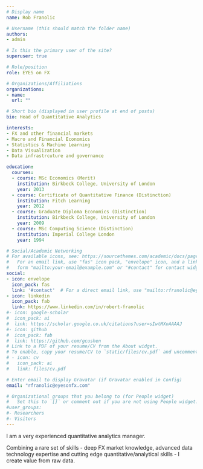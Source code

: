```yaml
---
# Display name
name: Rob Franolic

# Username (this should match the folder name)
authors:
- admin

# Is this the primary user of the site?
superuser: true

# Role/position
role: EYES on FX

# Organizations/Affiliations
organizations:
- name:
  url: ""

# Short bio (displayed in user profile at end of posts)
bio: Head of Quantitative Analytics

interests:
- FX and other financial markets
- Macro and Financial Economics
- Statistics & Machine Learning
- Data Visualization
- Data infrastrcuture and governance

education:
  courses:
  - course: MSc Economics (Merit)
    institution: Birkbeck College, University of London
    year: 2013
  - course: Certificate of Quantitative Finance (Distinction)
    institution: Fitch Learning
    year: 2012
  - course: Graduate Diploma Economics (Distinction)
    institution: Birkbeck College, University of London
    year: 2009
  - course: MSc Computing Science (Distinction)
    institution: Imperial College London
    year: 1994

# Social/Academic Networking
# For available icons, see: https://sourcethemes.com/academic/docs/page-builder/#icons
#   For an email link, use "fas" icon pack, "envelope" icon, and a link in the
#   form "mailto:your-email@example.com" or "#contact" for contact widget.
social:
- icon: envelope
  icon_pack: fas
  link: '#contact'  # For a direct email link, use "mailto:rfranolic@eyesonfx.com".
- icon: linkedin
  icon_pack: fab
  link: https://www.linkedin.com/in/robert-franolic
#- icon: google-scholar
#  icon_pack: ai
#  link: https://scholar.google.co.uk/citations?user=sIwtMXoAAAAJ
#- icon: github
#  icon_pack: fab
#  link: https://github.com/gcushen
# Link to a PDF of your resume/CV from the About widget.
# To enable, copy your resume/CV to `static/files/cv.pdf` and uncomment the lines below.
# - icon: cv
#   icon_pack: ai
#   link: files/cv.pdf

# Enter email to display Gravatar (if Gravatar enabled in Config)
email: "rfranolic@eyesonfx.com"

# Organizational groups that you belong to (for People widget)
#   Set this to `[]` or comment out if you are not using People widget.
#user_groups:
#- Researchers
#- Visitors
---
```


I am a very experienced quantitative analytics manager.

Combining a rare set of skills - deep FX market knowledge, advanced
data technology expertise and cutting edge quantitative/analytical
skills - I create value from raw data.

